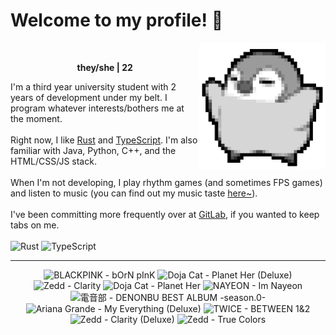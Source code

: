 <h1>Welcome to my profile! 👋</h1>
<img src="penguin.webp" alt="dancing penguin" align="right" width="40%">
<br>
<p align="center"><b>they/she | 22</b></p>
<p>
I'm a third year university student with 2 years of development under my belt. I program whatever interests/bothers me at the moment.
<br><br>
Right now, I like <a href="https://www.rust-lang.org/">Rust</a> and <a href="https://www.typescriptlang.org/">TypeScript</a>. I'm also familiar with Java, Python, C++, and the HTML/CSS/JS stack.
<br><br>
When I'm not developing, I play rhythm games (and sometimes FPS games) and listen to music (you can find out my music taste <a href="https://www.last.fm/user/i-dle">here~</a>).
<br><br>
I've been committing more frequently over at <a href="https://gitlab.com/renys">GitLab</a>, if you wanted to keep tabs on me.
<br><br>
<img alt="Rust" src="https://img.shields.io/badge/Rust-%23000000.svg?&style=for-the-badge&logo=rust&logoColor=white"/> <img alt="TypeScript" src="https://img.shields.io/badge/TypeScript-%233178C6.svg?&style=for-the-badge&logo=typescript&logoColor=white"/>
</p>
<hr class="dotted">
<!-- lastfm -->
<p align="center"><img src="https://lastfm.freetls.fastly.net/i/u/64s/b1da75b2bb4e24371262130c628fc00e.jpg" title="BLACKPINK - bOrN pInK"> <img src="https://lastfm.freetls.fastly.net/i/u/64s/3bd5814edfd0051c7221ca8cdbe0ea8f.jpg" title="Doja Cat - Planet Her (Deluxe)"> <img src="https://lastfm.freetls.fastly.net/i/u/64s/e710b53bed394416ba877b2d258c25b0.png" title="Zedd - Clarity"> <img src="https://lastfm.freetls.fastly.net/i/u/64s/d1619e7707eb9f63884cebce1f76b382.jpg" title="Doja Cat - Planet Her"> <img src="https://lastfm.freetls.fastly.net/i/u/64s/d842bea788c1c3fca32b00a4c3557b10.jpg" title="NAYEON - Im Nayeon"> <img src="https://lastfm.freetls.fastly.net/i/u/64s/8bee7f352587c724de21e72e7840fcc4.jpg" title="電音部 - DENONBU BEST ALBUM -season.0-"> <img src="https://lastfm.freetls.fastly.net/i/u/64s/4597ad94eece97804b9c44f25e7993aa.jpg" title="Ariana Grande - My Everything (Deluxe)"> <img src="https://lastfm.freetls.fastly.net/i/u/64s/706ab51dc39418c23ddd646ee7544841.jpg" title="TWICE - BETWEEN 1&2"> <img src="https://lastfm.freetls.fastly.net/i/u/64s/dac80ee219027da15cc72e7fe45cdab1.jpg" title="Zedd - Clarity (Deluxe)"> <img src="https://lastfm.freetls.fastly.net/i/u/64s/ad2611fcc3979d9990efced4177d30e1.jpg" title="Zedd - True Colors"> </p>
